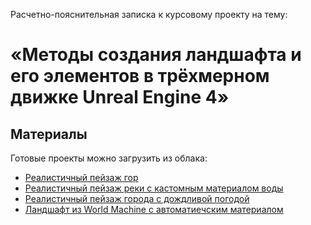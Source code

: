 Расчетно-пояснительная записка к курсовому проекту на тему: 
# «Методы создания ландшафта и его элементов в трёхмерном движке Unreal Engine 4»
## Материалы
Готовые проекты можно загрузить из облака: </br>
- [Реалистичный пейзаж гор](https://disk.yandex.ru/d/g7XyeuG8jIAv8Q/)
- [Реалистичный пейзаж реки с кастомным материалом воды](https://drive.google.com/drive/folders/10aV69yaMviFcy4rQxE3QjUVXhITZPSQA?usp=sharing)
- [Реалистичный пейзаж города с дождливой погодой](https://drive.google.com/drive/folders/1ITfabDdU6HoV4w6DnlxZ9qNRrCPImUN6?usp=sharing)
- [Ландшафт из World Machine с автоматиечским материалом](https://drive.google.com/drive/folders/1sKrbbjj3tK5_H_8szh8ivq-5GSauAftE?usp=sharing)

